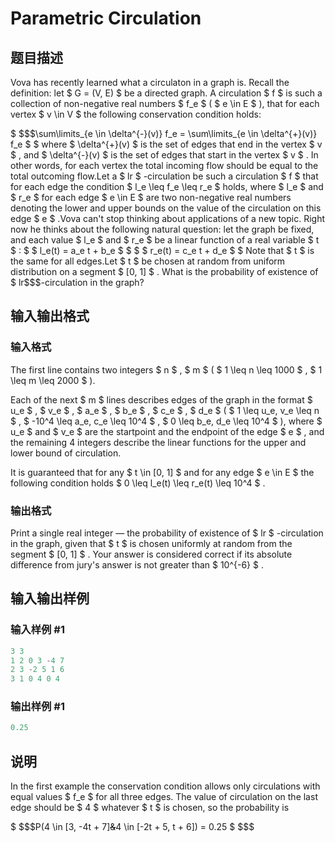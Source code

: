 # Parametric Circulation

## 题目描述

Vova has recently learned what a circulaton in a graph is. Recall the definition: let $ G = (V, E) $ be a directed graph. A circulation $ f $ is such a collection of non-negative real numbers $ f_e $ ( $ e \in E $ ), that for each vertex $ v \in V $ the following conservation condition holds:

$ $$$\sum\limits_{e \in \delta^{-}(v)} f_e = \sum\limits_{e \in \delta^{+}(v)} f_e $ $ where $ \\delta^{+}(v) $ is the set of edges that end in the vertex $ v $ , and $ \\delta^{-}(v) $ is the set of edges that start in the vertex $ v $ . In other words, for each vertex the total incoming flow should be equal to the total outcoming flow.Let a $ lr $ -circulation be such a circulation $ f $ that for each edge the condition $ l\_e \\leq f\_e \\leq r\_e $ holds, where $ l\_e $ and $ r\_e $ for each edge $ e \\in E $ are two non-negative real numbers denoting the lower and upper bounds on the value of the circulation on this edge $ e $ .Vova can't stop thinking about applications of a new topic. Right now he thinks about the following natural question: let the graph be fixed, and each value $ l\_e $ and $ r\_e $ be a linear function of a real variable $ t $ : $ $ l_e(t) = a_e t + b_e $ $ $ $ r_e(t) = c_e t + d_e $ $ Note that $ t $ is the same for all edges.Let $ t $ be chosen at random from uniform distribution on a segment $ \[0, 1\] $ . What is the probability of existence of $ lr$$$-circulation in the graph?

## 输入输出格式

### 输入格式

The first line contains two integers $ n $ , $ m $ ( $ 1 \leq n \leq 1000 $ , $ 1 \leq m \leq 2000 $ ).

Each of the next $ m $ lines describes edges of the graph in the format $ u_e $ , $ v_e $ , $ a_e $ , $ b_e $ , $ c_e $ , $ d_e $ ( $ 1 \leq u_e, v_e \leq n $ , $ -10^4 \leq a_e, c_e \leq 10^4 $ , $ 0 \leq b_e, d_e \leq 10^4 $ ), where $ u_e $ and $ v_e $ are the startpoint and the endpoint of the edge $ e $ , and the remaining 4 integers describe the linear functions for the upper and lower bound of circulation.

It is guaranteed that for any $ t \in [0, 1] $ and for any edge $ e \in E $ the following condition holds $ 0 \leq l_e(t) \leq r_e(t) \leq 10^4 $ .

### 输出格式

Print a single real integer — the probability of existence of $ lr $ -circulation in the graph, given that $ t $ is chosen uniformly at random from the segment $ [0, 1] $ . Your answer is considered correct if its absolute difference from jury's answer is not greater than $ 10^{-6} $ .

## 输入输出样例

### 输入样例 #1

```cpp
3 3
1 2 0 3 -4 7
2 3 -2 5 1 6
3 1 0 4 0 4

```
### 输出样例 #1

```cpp
0.25
```


## 说明

In the first example the conservation condition allows only circulations with equal values $ f_e $ for all three edges. The value of circulation on the last edge should be $ 4 $ whatever $ t $ is chosen, so the probability is

$ $$$P(4 \in [3, -4t + 7]~~\&~~4 \in [-2t + 5, t + 6]) = 0.25 $ $$$

